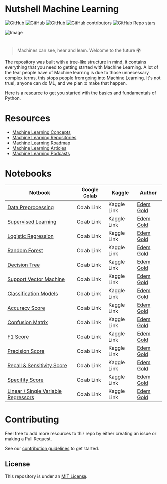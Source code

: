 # Nutshell Machine Learning

![GitHub](https://img.shields.io/github/license/EdemGold/Nutshell-Machine-Learning)
![GitHub](https://img.shields.io/badge/Contributions-welcome-green)
![GitHub](https://img.shields.io/badge/PRs-welcome-green)
![GitHub contributors](https://img.shields.io/github/contributors/EdemGold/Nutshell-Machine-Learning)
![GitHub Repo stars](https://img.shields.io/github/stars/EdemGold/Nutshell-Machine-Learning)

![Image](https://github.com/Mannuel25/Nutshell-Machine-Learning/blob/main/Images/readme_image.png)

#

> Machines can see, hear and learn. Welcome to the future 🌍

The repository was built with a tree-like structure in mind, it contains everything that you need to getting started with Machine Learning. A lot of the fear people have of Machine learning is due to those unnecessary complex terms, this stops people from going into Machine Learning. It's not true!, anyone can do ML, and we plan to make that happen.

Here is a [resource](./Python%20Resources) to get you started with the basics and fundamentals of Python. 

# Resources 

- [Machine Learning Concepts](https://github.com/EdemGold/Nutshell-Machine-Learning/tree/main/Machine%20Learning%20Concepts)
- [Machine Learning Repositories](https://github.com/EdemGold/Nutshell-Machine-Learning/blob/main/ML_repositories.md)
- [Machine Learning Roadmap](https://github.com/EdemGold/Nutshell-Machine-Learning/tree/main/Machine%20Learning%20Roadmap)
- [Machine Learning Articles](https://github.com/EdemGold/Nutshell-Machine-Learning/tree/main/Machine%20Learning%20Articles)
- [Machine Learning Podcasts](https://github.com/EdemGold/Nutshell-Machine-Learning/tree/main/Machine%20Learning%20Podcasts)

# Notebooks

| Notbook                                                                                                                                                                                                                                      | Google Colab | Kaggle      | Author                                             |
| -------------------------------------------------------------------------------------------------------------------------------------------------------------------------------------------------------------------------------------------- | ------------ | ----------- | -------------------------------------------------- |
| [Data Preprocessing](https://github.com/EdemGold/Nutshell-Machine-Learning/blob/main/Machine%20Learning%20Concepts/Data_Preparation/Data%20Pre-processing%20.ipynb)                                                                          | Colab Link   | Kaggle Link | [Edem Gold ](https://goldedem.hashnode.dev/) |
| [Supervised Learning](https://github.com/EdemGold/Nutshell-Machine-Learning/blob/main/Machine%20Learning%20Concepts/Supervised_Learning/Classification/Building%20Claasification%20models/Naive%20Bayes%20.ipynb)                            | Colab Link   | Kaggle Link | [Edem Gold ](https://goldedem.hashnode.dev/) |
| [Logistic Regression](https://github.com/EdemGold/Nutshell-Machine-Learning/blob/main/Machine%20Learning%20Concepts/Supervised_Learning/Classification/Building%20Claasification%20models/Logistic%20Regression.ipynb)                       | Colab Link   | Kaggle Link | [Edem Gold ](https://goldedem.hashnode.dev/) |
| [Random Forest](https://github.com/EdemGold/Nutshell-Machine-Learning/blob/main/Machine%20Learning%20Concepts/Supervised_Learning/Classification/Building%20Claasification%20models/Random%20Forest.ipynb)                                   | Colab Link   | Kaggle Link | [Edem Gold ](https://goldedem.hashnode.dev/) |
| [Decision Tree](https://github.com/EdemGold/Nutshell-Machine-Learning/blob/main/Machine%20Learning%20Concepts/Supervised_Learning/Classification/Building%20Claasification%20models/Decision%20Tree%20Clasifier.ipynb)                       | Colab Link   | Kaggle Link | [Edem Gold ](https://goldedem.hashnode.dev/) |
| [Support Vector Machine](<https://github.com/EdemGold/Nutshell-Machine-Learning/blob/main/Machine%20Learning%20Concepts/Supervised_Learning/Classification/Building%20Claasification%20models/Support%20Vector%20Machines%20%20(SVM).ipynb>) | Colab Link   | Kaggle Link | [Edem Gold ](https://goldedem.hashnode.dev/) |
| [Classification Models](https://github.com/EdemGold/Nutshell-Machine-Learning/blob/main/Machine%20Learning%20Concepts/Supervised_Learning/Classification/Classification%20model%20demo/Classification%20model%20example%20.ipynb)            | Colab Link   | Kaggle Link | [Edem Gold ](https://goldedem.hashnode.dev/) |
| [Accuracy Score](https://github.com/EdemGold/Nutshell-Machine-Learning/blob/main/Machine%20Learning%20Concepts/Supervised_Learning/Classification/Classifier%20Performance%20Measures/Accuracy%20Score.ipynb)                                | Colab Link   | Kaggle Link | [Edem Gold ](https://goldedem.hashnode.dev/) |
| [Confusion Matrix](https://github.com/EdemGold/Nutshell-Machine-Learning/blob/main/Machine%20Learning%20Concepts/Supervised_Learning/Classification/Classifier%20Performance%20Measures/Confusion%20Matrix.ipynb)                            | Colab Link   | Kaggle Link | [Edem Gold ](https://goldedem.hashnode.dev/) |
| [F1 Score](https://github.com/EdemGold/Nutshell-Machine-Learning/blob/main/Machine%20Learning%20Concepts/Supervised_Learning/Classification/Classifier%20Performance%20Measures/F1%20Score.ipynb)                                            | Colab Link   | Kaggle Link | [Edem Gold ](https://goldedem.hashnode.dev/) |
| [Precision Score](https://github.com/EdemGold/Nutshell-Machine-Learning/blob/main/Machine%20Learning%20Concepts/Supervised_Learning/Classification/Classifier%20Performance%20Measures/Precision%20Score.ipynb)                              | Colab Link   | Kaggle Link | [Edem Gold ](https://goldedem.hashnode.dev/) |
| [Recall & Sensitivity Score](https://github.com/EdemGold/Nutshell-Machine-Learning/blob/main/Machine%20Learning%20Concepts/Supervised_Learning/Classification/Classifier%20Performance%20Measures/Recall%20%26%20Sensitivity%20Score.ipynb)  | Colab Link   | Kaggle Link | [Edem Gold ](https://goldedem.hashnode.dev/) |
| [Specifity Score](https://github.com/EdemGold/Nutshell-Machine-Learning/blob/main/Machine%20Learning%20Concepts/Supervised_Learning/Classification/Classifier%20Performance%20Measures/Specifity%20score.ipynb)                              | Colab Link   | Kaggle Link | [Edem Gold ](https://goldedem.hashnode.dev/) |
| [Linear / Single Variable Regressors](https://github.com/EdemGold/Nutshell-Machine-Learning/blob/main/Machine%20Learning%20Concepts/Supervised_Learning/Regression/Linear%20Regressor%20or%20Single%20Variable%20regressor.ipynb)            | Colab Link   | Kaggle Link | [Edem Gold ](https://goldedem.hashnode.dev/) |


# Contributing

Feel free to add more resources to this repo by either creating an issue or making a Pull Request.

See our [contribution guidelines](CONTRIBUTING.md) to get started.

## License

This repository is under an [MIT License](https://choosealicense.com/licenses/mit/).
